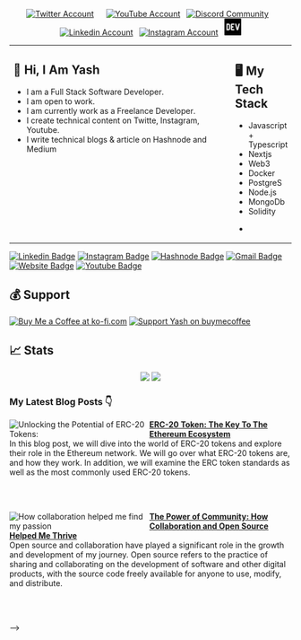 <div align=center>

<a href="https://twitter.com/dew_yashtwt"><img src="https://cdn.worldvectorlogo.com/logos/twitter-6.svg" title="Twitter" alt="Twitter Account" width="40"/></a> 
&ensp;
&ensp;<a href="https://www.youtube.com/@theEtherTimes"><img src="https://cdn.worldvectorlogo.com/logos/youtube-icon.svg" title="YouTube" alt="YouTube Account" width="40"/></a>
&ensp;<a href="https://discord.com/invite/cRjhjFRRre"><img src="https://cdn.worldvectorlogo.com/logos/discord-6.svg" title="Discord" alt="Discord Community" width="40"/></a> 
&ensp;<a href="https://linkedin.com/in/yash-dewasthale"><img src="https://cdn.worldvectorlogo.com/logos/linkedin-icon-2.svg" title="Linkedin" alt="Linkedin Account" width="30"/></a> 
&ensp;<a href="https://www.instagram.com/progradecode/"><img src="https://cdn.worldvectorlogo.com/logos/instagram-5.svg" title="Instagram" alt="Instagram Account" width="30"/></a> 
&ensp;<a href="https://dev.to/yashdev9274"><img src="https://github.com/FrancescoXX/FrancescoXX/blob/main/dev-black.png" title="DEV" alt="DEVto Blog" width="30"/></a>

</div>


<table><tr><td valign="top" width="80%">

## 👋 Hi, I Am Yash 

- I am a Full Stack Software Developer.
- I am open to work.
- I am currently work as a Freelance Developer. 
- I create technical content on Twitte, Instagram, Youtube.
- I write technical blogs & article on Hashnode and Medium 

 
</td><td valign="top" width="30%">

## 🖥️ My Tech Stack

- Javascript + Typescript
- Nextjs
- Web3
- Docker
- PostgreS
- Node.js
- MongoDb
- Solidity

  

 <!--
 <table><tr><td valign="top" width="50%">

## <a href="https://www.youtube.com/channel/UCBRxDSTfr2aJVODDh4WG_7g"><img src="https://cdn.worldvectorlogo.com/logos/youtube-icon.svg" title="YouTube ChannelDocker" alt="Youtube Channel" width="30"/> </a>   Recent Videos on YouTube      
 

 
</td><td valign="top" width="50%">

## <a href="https://dev.to/francescoxx"><img src="https://github.com/FrancescoXX/FrancescoXX/blob/main/dev-black.png" title="DEV" alt="DEV" width="25"/></a>   Recent Articles on DEV.to     
 <!-- DEVTO-BLOG-LIST:START -->
- <!--[Exploring the Ethereum Network: Fetching Account Balance with ethers.js](https://dev.to/yashdev9274/exploring-the-ethereum-network-fetching-account-balance-with-ethersjs-1eo0)
<!-- - [What is Rust?](https://dev.to/francescoxx/what-is-rust-2ii6)
- [Solidity Hello world](https://dev.to/francescoxx/solidity-hello-world-2m08)
- [How to Learn Web3 &lpar;December 2022&rpar;](https://dev.to/francescoxx/how-to-learn-web3-september-2022-3h9h)
- [Eddie Jaoude&#39;s Podcast Notes](https://dev.to/francescoxx/eddie-jaoudes-podcast-notes-2n3g) -->

<!-- DEVTO-BLOG-LIST:END -->



</td></tr></table>



[![Linkedin Badge](https://img.shields.io/badge/-yashdewasthale-blue?style=flat-square&logo=Linkedin&logoColor=white&link=https://www.linkedin.com/in/yashdev9274/)](https://www.linkedin.com/in/yash-dewasthale/)
[![Instagram Badge](https://img.shields.io/badge/-yashdewasthale-purple?style=flat-square&logo=instagram&logoColor=white&link=https://instagram.com/yashdewasthale/)]()
[![Hashnode Badge](https://img.shields.io/badge/-@yashdev9274-1F51FF?style=flat-square&labelColor=1F51FF&logo=Hashnode&link=https://yashdev9274.hashnode.dev/)](https://yashdev9274.hashnode.dev/)
[![Gmail Badge](https://img.shields.io/badge/-yashdev9274@gmail.com-c14438?style=flat-square&logo=Gmail&logoColor=white&link=mailto:yashdev9274@gmail.com)](mailto:yashdev.yvd@gmail.com)
[![Website Badge](https://img.shields.io/badge/-Portfolio-black?style=flat-square&logo=Wordpress&logoColor=white&link=https://yashdev9274.github.io/)](https://shorturl.at/nvxMS)
[![Youtube Badge](https://img.shields.io/badge/-YashDewasthale-darkred?style=flat-square&logo=youtube&logoColor=white&link=https://www.youtube.com/channel/UCZow8pOHiyz26yl4Da-Mfzw)]() 

<!--
## ⚡ Technologies

### Language :
![Java](https://img.shields.io/badge/-java-E34A86?style=flat-square&logo=openjdk)
![Python](https://img.shields.io/badge/-Python-black?style=flat-square&logo=Python)
![C++](https://img.shields.io/badge/-C++-00599C?style=flat-square&logo=c)
![JavaScript](https://img.shields.io/badge/-JavaScript-black?style=flat-square&logo=javascript)
![HTML5](https://img.shields.io/badge/-HTML5-E34F26?style=flat-square&logo=html5&logoColor=white)
![CSS3](https://img.shields.io/badge/-CSS3-1572B6?style=flat-square&logo=css3)
![TypeScript](https://img.shields.io/badge/-TypeScript-007ACC?style=flat-square&logo=typescript)
![MySQL](https://img.shields.io/badge/-MySQL-black?style=flat-square&logo=mysql)

### Libraries & Framework :

![React](https://img.shields.io/badge/-React-black?style=flat-square&logo=react)
![Bootstrap](https://img.shields.io/badge/-Bootstrap-563D7C?style=flat-square&logo=bootstrap)
![Nodejs](https://img.shields.io/badge/-Nodejs-black?style=flat-square&logo=Node.js)
<a href="#"><img alt="MongoDB" src ="https://img.shields.io/badge/MongoDB-%234ea94b.svg?logo=mongodb&logoColor=white"></a>
![GraphQL](https://img.shields.io/badge/-GraphQL-E10098?style=flat-square&logo=graphql)
![PostgreSQL](https://img.shields.io/badge/-PostgreSQL-336791?style=flat-square&logo=postgresql)
<a href="#"><img alt="NumPy" src="https://img.shields.io/badge/Numpy%20-%23013243.svg?logo=numpy&logoColor=white"></a>
<a href="#"><img alt="Pandas" src="https://img.shields.io/badge/Pandas%20-%23150458.svg?logo=pandas&logoColor=white"></a>

###  Cloud Tools:

<a href="#"><img alt="GitHub Pages" src="https://img.shields.io/badge/GitHub%20Pages-%23327FC7.svg?logo=github&logoColor=white"></a>
<a href="#"><img alt="Heroku" src="https://img.shields.io/badge/Heroku%20-%23430098.svg?logo=heroku&logoColor=white"></a>
![Amazon AWS](https://img.shields.io/badge/Amazon%20AWS-232F3E?style=flat-square&logo=amazon-aws)
![Docker](https://img.shields.io/badge/-Docker-black?style=flat-square&logo=docker)
![Git](https://img.shields.io/badge/-Git-black?style=flat-square&logo=git)
<a href="#"><img alt="Postman" src="https://img.shields.io/badge/Postman-FF6C37?logo=postman&logoColor=white"></a>
<a href="#"><img alt="Vercel" src="https://img.shields.io/badge/Vercel%20-%23000000.svg?logo=vercel&logoColor=white"></a>
-->

## 💰 Support
<p>
<a href='https://ko-fi.com/O4O659E32' target='_blank'><img height='36' style='border:0px;height:36px;' src='https://cdn.ko-fi.com/cdn/kofi4.png?v=2' border='0' alt='Buy Me a Coffee at ko-fi.com' /></a>
<a href='https://www.buymeacoffee.com/yashdev9174' target='_blank'><img height='36' style='border:0px;height:36px;' src='https://cdn.buymeacoffee.com/buttons/v2/default-yellow.png' border='0' alt='Support Yash on buymecoffee' /></a>
</p>

## 📈 Stats
<p align="center">
	
  <img width="48%" src="https://github-readme-stats.vercel.app/api?username=yashdev9274&show_icons=true&theme=tokyonight" />
  <img width="48%" src="https://github-readme-streak-stats.herokuapp.com/?user=yashdev9274&theme=tokyonight" />
</p>




### My Latest Blog Posts 👇
<!-- HASHNODE_BLOG:STARTS -->

<p align="left">
<a href="https://yashdev9274.hashnode.dev/erc-20-token-the-key-to-the-ethereum-ecosystem" title="ERC-20 Token: The Key To The Ethereum Ecosystem
"><img src="https://cdn.hashnode.com/res/hashnode/image/upload/v1678078335191/b074810d-9abf-4c5c-992d-6c4259247adc.jpeg?w=1600&h=840&fit=crop&crop=entropy&auto=compress,format&format=webp" alt="Unlocking the Potential of ERC-20 Tokens:" width="250px" align="left" /></a>
<a href="https://yashdev9274.hashnode.dev/erc-20-token-the-key-to-the-ethereum-ecosystem" title="https://yashdev9274.hashnode.dev/erc-20-token-the-key-to-the-ethereum-ecosystem"><strong>ERC-20 Token: The Key To The Ethereum Ecosystem
</strong></a>
<br/>  In this blog post, we will dive into the world of ERC-20 tokens and explore their role in the Ethereum network. We will go over what ERC-20 tokens are, and how they work. In addition, we will examine the ERC token standards as well as the most commonly used ERC-20 tokens. </p> <br/> <br/>


<p align="left">
<a href="https://yashdev9274.hashnode.dev/the-power-of-community-how-collaboration-and-open-source-helped-me-thrive" title="The Power of Community: How Collaboration and Open Source Helped Me Thrive"><img src="https://cdn.hashnode.com/res/hashnode/image/upload/v1672491858109/3af8a868-05de-4732-9f9f-d45a44f83e94.jpeg?w=1600&h=840&fit=crop&crop=entropy&auto=compress,format&format=webp" alt="How collaboration helped me find my passion" width="250px" align="left" /></a>
<a href="https://yashdev9274.hashnode.dev/the-power-of-community-how-collaboration-and-open-source-helped-me-thrive" title="https://yashdev9274.hashnode.dev/the-power-of-community-how-collaboration-and-open-source-helped-me-thrive"><strong>The Power of Community: How Collaboration and Open Source Helped Me Thrive</strong></a>
<br/> Open source and collaboration have played a significant role in the growth and development of my journey. Open source refers to the practice of sharing and collaborating on the development of software and other digital products, with the source code freely available for anyone to use, modify, and distribute.  </p> <br/> <br/>

<!--
<p align="left">
<a href="https://yashdev9274.hashnode.dev/navigating-the-complexities-of-ai-and-ml" title="Navigating the Complexities of AI and ML"><img src="https://cdn.hashnode.com/res/hashnode/image/upload/v1671199369234/eyD6bt3oG.jpg?w=1600&h=840&fit=crop&crop=entropy&auto=compress,format&format=webp" alt="Navigating the Complexities of AI and ML" width="250px" align="left" /></a>
<a href="https://yashdev9274.hashnode.dev/navigating-the-complexities-of-ai-and-ml" title="Navigating the Complexities of AI and ML"><strong>Navigating the Complexities of AI and ML</strong></a>
<br/> Open source and collaboration have played a significant role in the growth and development of my journey. Open source refers to the practice of sharing and collaborating on the development of software and other digital products, with the source code freely available for anyone to use, modify, and distribute.  </p> <br/> <br/>


<p align="left">
<a href="https://yashdev9274.hashnode.dev/what-are-blockchain-bridges" title="What are Blockchain Bridges?"><img src="https://cdn.hashnode.com/res/hashnode/image/upload/v1668615896448/vHGyeL2-T.png?w=1600&h=840&fit=crop&crop=entropy&auto=compress,format&format=webp" alt="What are Blockchain Bridges?
" width="250px" align="left" /></a>
<a href="https://yashdev9274.hashnode.dev/what-are-blockchain-bridges" title="What are Blockchain Bridges?
"><strong>What are Blockchain Bridges?</strong></a>
<br/> Open source and collaboration have played a significant role in the growth and development of my journey. Open source refers to the practice of sharing and collaborating on the development of software and other digital products, with the source code freely available for anyone to use, modify, and distribute.  </p> <br/> <br/>

<!-- <p align="center"><a href="https://yashdev9274.hashnode.dev/"><img src="https://user-images.githubusercontent.com/51878265/210104338-3ffcc1b8-c966-405b-8958-7ece2e122723.png"></a></p> -->

-->

<!-- HASHNODE_BLOG:ENDS -->








